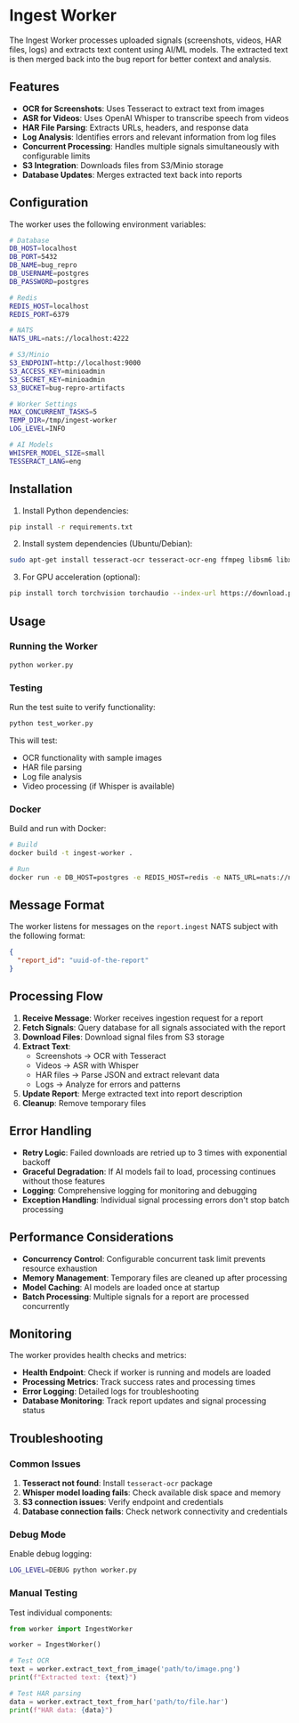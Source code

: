# Ingest Worker

The Ingest Worker processes uploaded signals (screenshots, videos, HAR files, logs) and extracts text content using AI/ML models. The extracted text is then merged back into the bug report for better context and analysis.

## Features

- **OCR for Screenshots**: Uses Tesseract to extract text from images
- **ASR for Videos**: Uses OpenAI Whisper to transcribe speech from videos
- **HAR File Parsing**: Extracts URLs, headers, and response data
- **Log Analysis**: Identifies errors and relevant information from log files
- **Concurrent Processing**: Handles multiple signals simultaneously with configurable limits
- **S3 Integration**: Downloads files from S3/Minio storage
- **Database Updates**: Merges extracted text back into reports

## Configuration

The worker uses the following environment variables:

```bash
# Database
DB_HOST=localhost
DB_PORT=5432
DB_NAME=bug_repro
DB_USERNAME=postgres
DB_PASSWORD=postgres

# Redis
REDIS_HOST=localhost
REDIS_PORT=6379

# NATS
NATS_URL=nats://localhost:4222

# S3/Minio
S3_ENDPOINT=http://localhost:9000
S3_ACCESS_KEY=minioadmin
S3_SECRET_KEY=minioadmin
S3_BUCKET=bug-repro-artifacts

# Worker Settings
MAX_CONCURRENT_TASKS=5
TEMP_DIR=/tmp/ingest-worker
LOG_LEVEL=INFO

# AI Models
WHISPER_MODEL_SIZE=small
TESSERACT_LANG=eng
```

## Installation

1. Install Python dependencies:
```bash
pip install -r requirements.txt
```

2. Install system dependencies (Ubuntu/Debian):
```bash
sudo apt-get install tesseract-ocr tesseract-ocr-eng ffmpeg libsm6 libxext6 libgl1-mesa-glx
```

3. For GPU acceleration (optional):
```bash
pip install torch torchvision torchaudio --index-url https://download.pytorch.org/whl/cu118
```

## Usage

### Running the Worker

```bash
python worker.py
```

### Testing

Run the test suite to verify functionality:

```bash
python test_worker.py
```

This will test:
- OCR functionality with sample images
- HAR file parsing
- Log file analysis
- Video processing (if Whisper is available)

### Docker

Build and run with Docker:

```bash
# Build
docker build -t ingest-worker .

# Run
docker run -e DB_HOST=postgres -e REDIS_HOST=redis -e NATS_URL=nats://nats:4222 ingest-worker
```

## Message Format

The worker listens for messages on the `report.ingest` NATS subject with the following format:

```json
{
  "report_id": "uuid-of-the-report"
}
```

## Processing Flow

1. **Receive Message**: Worker receives ingestion request for a report
2. **Fetch Signals**: Query database for all signals associated with the report
3. **Download Files**: Download signal files from S3 storage
4. **Extract Text**:
   - Screenshots → OCR with Tesseract
   - Videos → ASR with Whisper
   - HAR files → Parse JSON and extract relevant data
   - Logs → Analyze for errors and patterns
5. **Update Report**: Merge extracted text into report description
6. **Cleanup**: Remove temporary files

## Error Handling

- **Retry Logic**: Failed downloads are retried up to 3 times with exponential backoff
- **Graceful Degradation**: If AI models fail to load, processing continues without those features
- **Logging**: Comprehensive logging for monitoring and debugging
- **Exception Handling**: Individual signal processing errors don't stop batch processing

## Performance Considerations

- **Concurrency Control**: Configurable concurrent task limit prevents resource exhaustion
- **Memory Management**: Temporary files are cleaned up after processing
- **Model Caching**: AI models are loaded once at startup
- **Batch Processing**: Multiple signals for a report are processed concurrently

## Monitoring

The worker provides health checks and metrics:

- **Health Endpoint**: Check if worker is running and models are loaded
- **Processing Metrics**: Track success rates and processing times
- **Error Logging**: Detailed logs for troubleshooting
- **Database Monitoring**: Track report updates and signal processing status

## Troubleshooting

### Common Issues

1. **Tesseract not found**: Install `tesseract-ocr` package
2. **Whisper model loading fails**: Check available disk space and memory
3. **S3 connection issues**: Verify endpoint and credentials
4. **Database connection fails**: Check network connectivity and credentials

### Debug Mode

Enable debug logging:

```bash
LOG_LEVEL=DEBUG python worker.py
```

### Manual Testing

Test individual components:

```python
from worker import IngestWorker

worker = IngestWorker()

# Test OCR
text = worker.extract_text_from_image('path/to/image.png')
print(f"Extracted text: {text}")

# Test HAR parsing
data = worker.extract_text_from_har('path/to/file.har')
print(f"HAR data: {data}")
```
